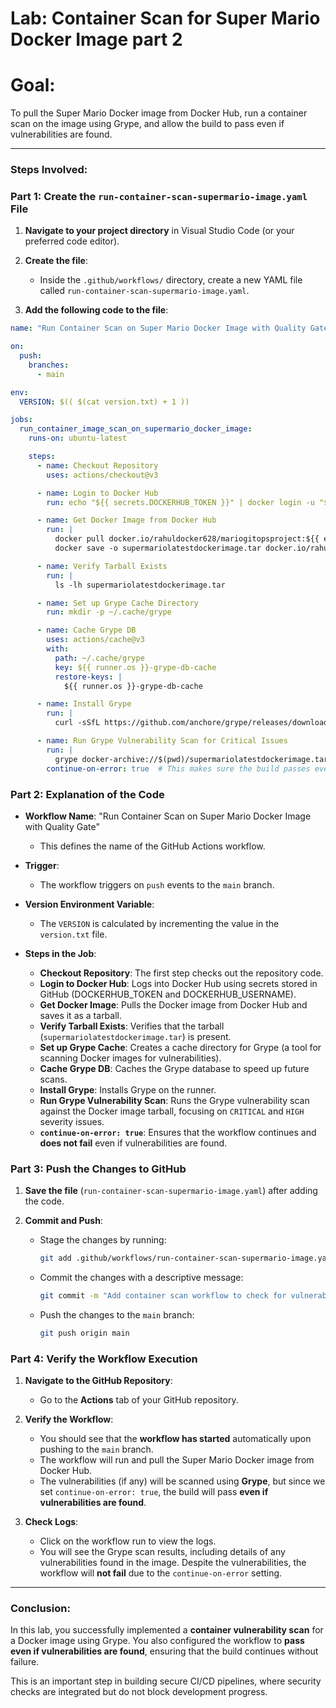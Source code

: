 

# **Lab: Container Scan for Super Mario Docker Image part 2**

# **Goal:**
To pull the Super Mario Docker image from Docker Hub, run a container scan on the image using Grype, and allow the build to pass even if vulnerabilities are found.

---

### **Steps Involved:**

### **Part 1: Create the `run-container-scan-supermario-image.yaml` File**
1. **Navigate to your project directory** in Visual Studio Code (or your preferred code editor).

2. **Create the file**:
   - Inside the `.github/workflows/` directory, create a new YAML file called `run-container-scan-supermario-image.yaml`.

3. **Add the following code to the file**:

```yaml
name: "Run Container Scan on Super Mario Docker Image with Quality Gate"

on:
  push:
    branches:
      - main

env:
  VERSION: $(( $(cat version.txt) + 1 ))

jobs:
  run_container_image_scan_on_supermario_docker_image:
    runs-on: ubuntu-latest

    steps:
      - name: Checkout Repository
        uses: actions/checkout@v3

      - name: Login to Docker Hub
        run: echo "${{ secrets.DOCKERHUB_TOKEN }}" | docker login -u "${{ secrets.DOCKERHUB_USERNAME }}" --password-stdin

      - name: Get Docker Image from Docker Hub
        run: |
          docker pull docker.io/rahuldocker628/mariogitopsproject:${{ env.VERSION }}
          docker save -o supermariolatestdockerimage.tar docker.io/rahuldocker628/mariogitopsproject:${{ env.VERSION }}

      - name: Verify Tarball Exists
        run: |
          ls -lh supermariolatestdockerimage.tar

      - name: Set up Grype Cache Directory
        run: mkdir -p ~/.cache/grype

      - name: Cache Grype DB
        uses: actions/cache@v3
        with:
          path: ~/.cache/grype
          key: ${{ runner.os }}-grype-db-cache
          restore-keys: |
            ${{ runner.os }}-grype-db-cache

      - name: Install Grype
        run: |
          curl -sSfL https://github.com/anchore/grype/releases/download/v0.68.0/grype_0.68.0_linux_amd64.tar.gz | tar -xz -C /usr/local/bin

      - name: Run Grype Vulnerability Scan for Critical Issues
        run: |
          grype docker-archive://$(pwd)/supermariolatestdockerimage.tar --severity CRITICAL,HIGH
        continue-on-error: true  # This makes sure the build passes even with vulnerabilities
```

### **Part 2: Explanation of the Code**

- **Workflow Name**: "Run Container Scan on Super Mario Docker Image with Quality Gate"
  - This defines the name of the GitHub Actions workflow.

- **Trigger**: 
  - The workflow triggers on `push` events to the `main` branch.

- **Version Environment Variable**: 
  - The `VERSION` is calculated by incrementing the value in the `version.txt` file.

- **Steps in the Job**:
  - **Checkout Repository**: The first step checks out the repository code.
  - **Login to Docker Hub**: Logs into Docker Hub using secrets stored in GitHub (DOCKERHUB_TOKEN and DOCKERHUB_USERNAME).
  - **Get Docker Image**: Pulls the Docker image from Docker Hub and saves it as a tarball.
  - **Verify Tarball Exists**: Verifies that the tarball (`supermariolatestdockerimage.tar`) is present.
  - **Set up Grype Cache**: Creates a cache directory for Grype (a tool for scanning Docker images for vulnerabilities).
  - **Cache Grype DB**: Caches the Grype database to speed up future scans.
  - **Install Grype**: Installs Grype on the runner.
  - **Run Grype Vulnerability Scan**: Runs the Grype vulnerability scan against the Docker image tarball, focusing on `CRITICAL` and `HIGH` severity issues.
  - **`continue-on-error: true`**: Ensures that the workflow continues and **does not fail** even if vulnerabilities are found.

### **Part 3: Push the Changes to GitHub**

1. **Save the file** (`run-container-scan-supermario-image.yaml`) after adding the code.
   
2. **Commit and Push**:
   - Stage the changes by running:
   
     ```bash
     git add .github/workflows/run-container-scan-supermario-image.yaml
     ```

   - Commit the changes with a descriptive message:

     ```bash
     git commit -m "Add container scan workflow to check for vulnerabilities in Super Mario Docker image"
     ```

   - Push the changes to the `main` branch:

     ```bash
     git push origin main
     ```

### **Part 4: Verify the Workflow Execution**

1. **Navigate to the GitHub Repository**:
   - Go to the **Actions** tab of your GitHub repository.

2. **Verify the Workflow**:
   - You should see that the **workflow has started** automatically upon pushing to the `main` branch.
   - The workflow will run and pull the Super Mario Docker image from Docker Hub.
   - The vulnerabilities (if any) will be scanned using **Grype**, but since we set `continue-on-error: true`, the build will pass **even if vulnerabilities are found**.

3. **Check Logs**:
   - Click on the workflow run to view the logs.
   - You will see the Grype scan results, including details of any vulnerabilities found in the image. Despite the vulnerabilities, the workflow will **not fail** due to the `continue-on-error` setting.

---

### **Conclusion:**

In this lab, you successfully implemented a **container vulnerability scan** for a Docker image using Grype. You also configured the workflow to **pass even if vulnerabilities are found**, ensuring that the build continues without failure.

This is an important step in building secure CI/CD pipelines, where security checks are integrated but do not block development progress.
